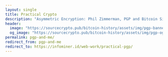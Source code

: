 ```yaml
---
layout: single
title: Practical Crypto
description: "Asymmetric Encryption: Phil Zimmerman, PGP and Bitcoin Signatures, BitcoinTalk Escrow, DeepDotWeb, SSL, Various Apps and Resourses."
header:
  image: "https://sourcecrypto.pub/bitcoin-history/assets/img/pgp-banner.png"
  og_image: "https://sourcecrypto.pub/bitcoin-history/assets/img/pgp-og.png"
permalink: pgp-and-me/
redirect_from: pgp-and-me
redirect_to: https://infominer.id/web-work/practical-pgp/
---
```


